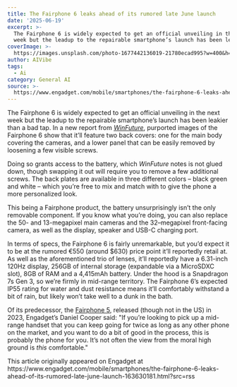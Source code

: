 ```yaml
---
title: The Fairphone 6 leaks ahead of its rumored late June launch
date: '2025-06-19'
excerpt: >-
  The Fairphone 6 is widely expected to get an official unveiling in the next
  week but the leadup to the repairable smartphone’s launch has been leakier...
coverImage: >-
  https://images.unsplash.com/photo-1677442136019-21780ecad995?w=400&h=200&fit=crop&auto=format
author: AIVibe
tags:
  - Ai
category: General AI
source: >-
  https://www.engadget.com/mobile/smartphones/the-fairphone-6-leaks-ahead-of-its-rumored-late-june-launch-163630181.html?src=rss
---
```

<p>The Fairphone 6 is widely expected to get an official unveiling in the next week but the leadup to the repairable smartphone’s launch has been leakier than a bad tap. In a new report from <a data-i13n="cpos:1;pos:1" href="https://winfuture.de/news,151633.html"><em><ins>WinFuture</ins></em></a>, purported images of the Fairphone 6 show that it’ll feature two back covers: one for the main body covering the cameras, and a lower panel that can be easily removed by loosening a few visible screws.</p>
<p>Doing so grants access to the battery, which <em>WinFuture</em> notes is not glued down, though swapping it out will require you to remove a few additional screws. The back plates are available in three different colors – black green and white – which you’re free to mix and match with to give the phone a more personalized look.</p>
<span id="end-legacy-contents"></span><p>This being a Fairphone product, the battery unsurprisingly isn’t the only removable component. If you know what you’re doing, you can also replace the 50- and 13-megapixel main cameras and the 32–megapixel front-facing camera, as well as the display, speaker and USB-C charging port.</p>
<p>In terms of specs, the Fairphone 6 is fairly unremarkable, but you’d expect it to be at the rumored €550 (around $630) price point it’ll reportedly retail at. As well as the aforementioned trio of lenses, it’ll reportedly have a 6.31-inch 120Hz display, 256GB of internal storage (expandable via a MicroSDXC slot), 8GB of RAM and a 4,415mAh battery. Under the hood is a Snapdragon 7s Gen 3, so we’re firmly in mid-range territory. The Fairphone 6’s expected IP55 rating for water and dust resistance means it’ll comfortably withstand a bit of rain, but likely won’t take well to a dunk in the bath.</p>
<p>Of its predecessor, the <a data-i13n="cpos:2;pos:1" href="https://www.engadget.com/fairphone-5-is-boring-how-exciting-094530738.html"><ins>Fairphone 5</ins></a>, released (though not in the US) in 2023, Engadget’s Daniel Cooper said: &quot;If you’re looking to pick up a mid-range handset that you can keep going for twice as long as any other phone on the market, and you want to do a bit of good in the process, this is probably the phone for you. It’s not often the view from the moral high ground is <em>this</em> comfortable.&quot;</p>This article originally appeared on Engadget at https://www.engadget.com/mobile/smartphones/the-fairphone-6-leaks-ahead-of-its-rumored-late-june-launch-163630181.html?src=rss

